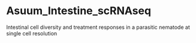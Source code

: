 # Asuum_Intestine_scRNAseq
Intestinal cell diversity and treatment responses in a parasitic nematode at single cell resolution
